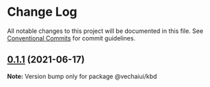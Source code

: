 # Change Log

All notable changes to this project will be documented in this file.
See [Conventional Commits](https://conventionalcommits.org) for commit guidelines.

## [0.1.1](https://github.com/vechai/vechaiui/compare/@vechaiui/kbd@0.1.0...@vechaiui/kbd@0.1.1) (2021-06-17)

**Note:** Version bump only for package @vechaiui/kbd
